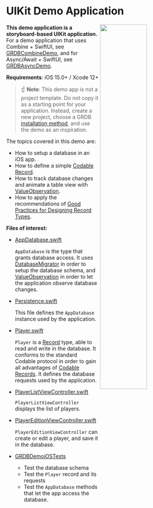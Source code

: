 UIKit Demo Application
======================

<img align="right" src="https://github.com/groue/GRDB.swift/raw/master/Documentation/DemoApps/GRDBDemoiOS/Screenshot.png" width="50%">

**This demo application is a storyboard-based UIKit application.** For a demo application that uses Combine + SwiftUI, see [GRDBCombineDemo](../GRDBCombineDemo/README.md), and for Async/Await + SwiftUI, see [GRDBAsyncDemo](../GRDBAsyncDemo/README.md).

**Requirements**: iOS 15.0+ / Xcode 12+

> :point_up: **Note**: This demo app is not a project template. Do not copy it as a starting point for your application. Instead, create a new project, choose a GRDB [installation method](../../../README.md#installation), and use the demo as an inspiration.

The topics covered in this demo are:

- How to setup a database in an iOS app.
- How to define a simple [Codable Record](../../../README.md#codable-records).
- How to track database changes and animate a table view with [ValueObservation](../../../README.md#valueobservation).
- How to apply the recommendations of [Good Practices for Designing Record Types](../../GoodPracticesForDesigningRecordTypes.md).

**Files of interest:**

- [AppDatabase.swift](GRDBDemoiOS/AppDatabase.swift)
    
    `AppDatabase` is the type that grants database access. It uses [DatabaseMigrator](../../Migrations.md) in order to setup the database schema, and [ValueObservation](../../../README.md#valueobservation) in order to let the application observe database changes.

- [Persistence.swift](GRDBDemoiOS/Persistence.swift)
    
    This file defines the `AppDatabase` instance used by the application.

- [Player.swift](GRDBDemoiOS/Player.swift)
    
    `Player` is a [Record](../../../README.md#records) type, able to read and write in the database. It conforms to the standard Codable protocol in order to gain all advantages of [Codable Records](../../../README.md#codable-records). It defines the database requests used by the application.

- [PlayerListViewController.swift](GRDBDemoiOS/ViewControllers/PlayerListViewController.swift)
    
    `PlayerListViewController` displays the list of players.

- [PlayerEditionViewController.swift](GRDBDemoiOS/ViewControllers/PlayerEditionViewController.swift)
    
    `PlayerEditionViewController` can create or edit a player, and save it in the database.

- [GRDBDemoiOSTests](GRDBDemoiOSTests)
    
    - Test the database schema
    - Test the `Player` record and its requests
    - Test the `AppDatabase` methods that let the app access the database.
